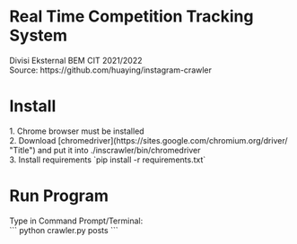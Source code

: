 <h1>Real Time Competition Tracking System</h1>
Divisi Eksternal BEM CIT 2021/2022<br>
Source: https://github.com/huaying/instagram-crawler
<h1>Install</h1>
1. Chrome browser must be installed<br>
2. Download [chromedriver](https://sites.google.com/chromium.org/driver/ "Title") and put it into ./inscrawler/bin/chromedriver <br>
3. Install requirements `pip install -r requirements.txt`<br>
<h1>Run Program</h1>
Type in Command Prompt/Terminal:<br>
```
python crawler.py posts
```
